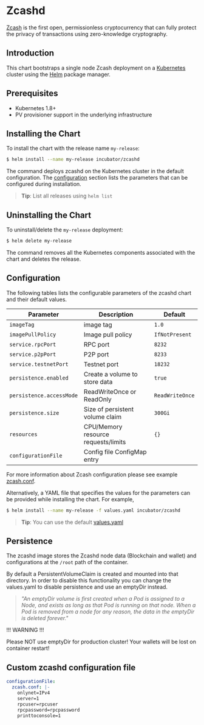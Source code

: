 # Zcashd

[Zcash](https://z.cash) is the first open, permissionless cryptocurrency that can fully protect the privacy of transactions using zero-knowledge cryptography.

## Introduction

This chart bootstraps a single node Zcash deployment on a [Kubernetes](http://kubernetes.io) cluster using the [Helm](https://helm.sh) package manager.

## Prerequisites

- Kubernetes 1.8+
- PV provisioner support in the underlying infrastructure

## Installing the Chart

To install the chart with the release name `my-release`:

```bash
$ helm install --name my-release incubator/zcashd
```

The command deploys zcashd on the Kubernetes cluster in the default configuration.
The [configuration](#configuration) section lists the parameters that can be configured during installation.

> **Tip**: List all releases using `helm list`

## Uninstalling the Chart

To uninstall/delete the `my-release` deployment:

```bash
$ helm delete my-release
```

The command removes all the Kubernetes components associated with the chart and deletes the release.

## Configuration

The following tables lists the configurable parameters of the zcashd chart and their default values.

Parameter                  | Description                        | Default
-----------------------    | ---------------------------------- | ----------------------------------------------------------
`imageTag`                 | image tag                          | `1.0`
`imagePullPolicy`          | Image pull policy                  | `IfNotPresent`
`service.rpcPort`          | RPC port                           | `8232`
`service.p2pPort`          | P2P port                           | `8233`
`service.testnetPort`      | Testnet port                       | `18232`
`persistence.enabled`      | Create a volume to store data      | `true`
`persistence.accessMode`   | ReadWriteOnce or ReadOnly          | `ReadWriteOnce`
`persistence.size`         | Size of persistent volume claim    | `300Gi`
`resources`                | CPU/Memory resource requests/limits| `{}`
`configurationFile`        | Config file ConfigMap entry        |


For more information about Zcash configuration please see example [zcash.conf](https://github.com/zcash/zcash/blob/master/contrib/debian/examples/zcash.conf).

Alternatively, a YAML file that specifies the values for the parameters can be provided while installing the chart. For example,

```bash
$ helm install --name my-release -f values.yaml incubator/zcashd
```

> **Tip**: You can use the default [values.yaml](values.yaml)

## Persistence

The zcashd image stores the Zcashd node data (Blockchain and wallet) and configurations at the `/root` path of the container.

By default a PersistentVolumeClaim is created and mounted into that directory. In order to disable this functionality
you can change the values.yaml to disable persistence and use an emptyDir instead.

> *"An emptyDir volume is first created when a Pod is assigned to a Node, and exists as long as that Pod is running on that node. When a Pod is removed from a node for any reason, the data in the emptyDir is deleted forever."*

!!! WARNING !!!

Please NOT use emptyDir for production cluster! Your wallets will be lost on container restart!

## Custom zcashd configuration file

```yaml
configurationFile:
  zcash.conf: |-
    onlynet=IPv4
    server=1
    rpcuser=rpcuser
    rpcpassword=rpcpassword
    printtoconsole=1
```
